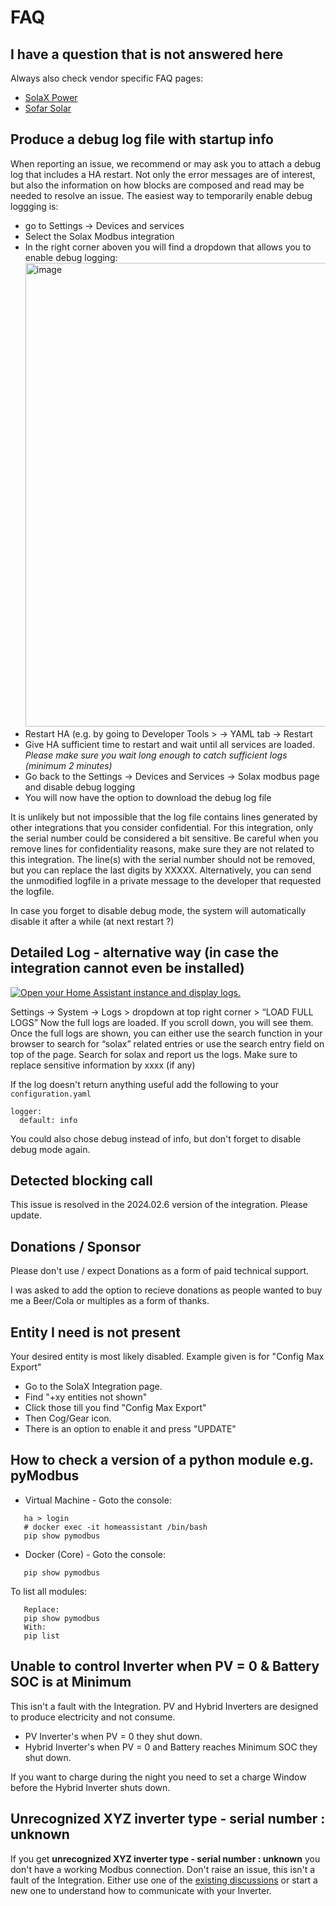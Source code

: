 # FAQ

## I have a question that is not answered here

Always also check vendor specific FAQ pages:

- [SolaX Power](solax-faq.md)
- [Sofar Solar](sofar-faq.md)


## Produce a debug log file with startup info
When reporting an issue, we recommend or may ask you to attach a debug log that includes a HA restart.
Not only the error messages are of interest, but also the information on how blocks are composed and read may be needed to resolve an issue.
The easiest way to temporarily enable debug loggging is:
- go to Settings -> Devices and services
- Select the Solax Modbus integration
- In the right corner aboven you will find a dropdown that allows you to enable debug logging: <img width="2358" height="742" alt="image" src="https://github.com/user-attachments/assets/d6089849-5671-46ec-b875-552b8ca1591c" />
- Restart HA (e.g. by going to Developer Tools > -> YAML tab -> Restart
- Give HA sufficient time to restart and wait until all services are loaded. _Please make sure you wait long enough to catch sufficient logs (minimum 2 minutes)_
- Go back to the Settings -> Devices and Services -> Solax modbus page and disable debug logging
- You will now have the option to download the debug log file

It is unlikely but not impossible that the log file contains lines generated by other integrations that you consider confidential.
For this integration, only the serial number could be considered a bit sensitive.
Be careful when you remove lines for confidentiality reasons, make sure they are not related to this integration. 
The line(s) with the serial number should not be removed, but you can replace the last digits by XXXXX. 
Alternatively, you can send the unmodified logfile in a private message to the developer that requested the logfile.

In case you forget to disable debug mode, the system will automatically disable it after a while (at next restart ?)




## Detailed Log - alternative way (in case the integration cannot even be installed)
[![Open your Home Assistant instance and display logs.](https://my.home-assistant.io/badges/logs.svg)](https://my.home-assistant.io/redirect/logs/)

Settings → System → Logs > dropdown at top right corner > “LOAD FULL LOGS”
Now the full logs are loaded. If you scroll down, you will see them. Once the full logs are shown, you can either use the search function in your browser to search for “solax” related entries or use the search entry field on top of the page.
Search for solax and report us the logs. Make sure to replace sensitive information by xxxx (if any)

If the log doesn't return anything useful add the following to your `configuration.yaml`
```
logger:
  default: info
```
You could also chose debug instead of info, but don't forget to disable debug mode again.

## Detected blocking call

This issue is resolved in the 2024.02.6 version of the integration. Please update.

## Donations / Sponsor

Please don't use / expect Donations as a form of paid technical support.

I was asked to add the option to recieve donations as people wanted to buy me a Beer/Cola or multiples as a form of thanks.

## Entity I need is not present

Your desired entity is most likely disabled. Example given is for "Config Max Export"

- Go to the SolaX Integration page.
- Find "+xy entities not shown"
- Click those till you find "Config Max Export"
- Then Cog/Gear icon.
- There is an option to enable it and press "UPDATE"

## How to check a version of a python module e.g. pyModbus

- Virtual Machine - Goto the console:

```
   ha > login
   # docker exec -it homeassistant /bin/bash
   pip show pymodbus
```
   
- Docker (Core) - Goto the console:

```
   pip show pymodbus
```

To list all modules:

```
   Replace:
   pip show pymodbus
   With:
   pip list
```

## Unable to control Inverter when PV = 0 & Battery SOC is at Minimum

This isn't a fault with the Integration.
PV and Hybrid Inverters are designed to produce electricity and not consume.

- PV Inverter's when PV = 0 they shut down.
- Hybrid Inverter's when PV = 0 and Battery reaches Minimum SOC they shut down.

If you want to charge during the night you need to set a charge Window before the Hybrid Inverter shuts down.

## Unrecognized XYZ inverter type - serial number : unknown

If you get **unrecognized XYZ inverter type - serial number : unknown** you don't have a working Modbus connection.
Don't raise an issue, this isn't a fault of the Integration.
Either use one of the [existing discussions](https://github.com/wills106/homeassistant-solax-modbus/discussions?discussions_q=%22Unrecognized+Inverter%22) or start a new one to understand how to communicate with your Inverter.
